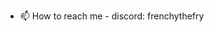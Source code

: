 - 📫 How to reach me - discord: frenchythefry

<!---
Frenchythefry/Frenchythefry is a ✨ special ✨ repository because its `README.md` (this file) appears on your GitHub profile.
You can click the Preview link to take a look at your changes.
--->
